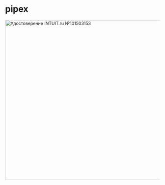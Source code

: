 # pipex

<a target="_blank" href="https://intuit.ru/sites/default/files/diploma/l/y/s/o/v/Nekommerch-2-1503153-ORF.jpg"><img title="Удостоверение INTUIT.ru №101503153" width="764" height="520" src="https://intuit.ru/sites/default/files/diploma/l/y/s/o/v/Nekommerch-2-1503153-ORF.jpg"></a>
